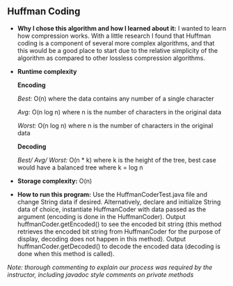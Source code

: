 
## Huffman Coding

- **Why I chose this algorithm and how I learned about it:**
I wanted to learn how compression works. With a little
research I found that Huffman coding is a component of
several more complex algorithms, and that this would be
a good place to start due to the relative simplicity
of the algorithm as compared to other lossless compression
algorithms.

- **Runtime complexity**

    **Encoding**
    
    *Best:* O(n) where the data contains any number of a 
    single character
    
    *Avg:* O(n log n) where n is the number of characters
    in the original data
    
    *Worst:* O(n log n) where n is the number of characters
    in the original data
    
    **Decoding**
    
    *Best/ Avg/ Worst:* O(n * k) where k is the height
    of the tree, best case would have a balanced tree where k = log n
    
- **Storage complexity:** O(n)

- **How to run this program:**  Use the HuffmanCoderTest.java
file and change String data if desired. Alternatively,
declare and initialize String data of choice,
instantiate HuffmanCoder with data passed as the argument
(encoding is done in the HuffmanCoder).
Output huffmanCoder.getEncoded() to see the encoded
bit string (this method retrieves the encoded bit string
from HuffmanCoder for the purpose of display, decoding
does not happen in this method).  Output
huffmanCoder.getDecoded() to decode the encoded data
(decoding is done when this method is called).

*Note:* *thorough commenting to explain our process
was required by the instructor, including javadoc style 
comments on private methods*
